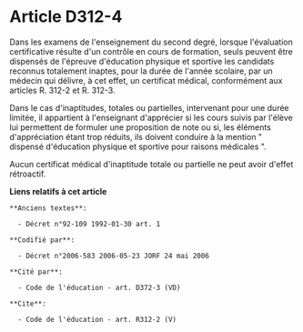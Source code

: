 # Article D312-4

Dans les examens de l'enseignement du second degré, lorsque l'évaluation certificative résulte d'un contrôle en cours de
formation, seuls peuvent être dispensés de l'épreuve d'éducation physique et sportive les candidats reconnus totalement
inaptes, pour la durée de l'année scolaire, par un médecin qui délivre, à cet effet, un certificat médical, conformément aux
articles R. 312-2 et R. 312-3. 

Dans le cas d'inaptitudes, totales ou partielles, intervenant pour une durée limitée, il appartient à l'enseignant
d'apprécier si les cours suivis par l'élève lui permettent de formuler une proposition de note ou si, les éléments
d'appréciation étant trop réduits, ils doivent conduire à la mention " dispensé d'éducation physique et sportive pour raisons
médicales ". 

Aucun certificat médical d'inaptitude totale ou partielle ne peut avoir d'effet rétroactif.

**Liens relatifs à cet article**

	**Anciens textes**:

	  - Décret n°92-109 1992-01-30 art. 1

	**Codifié par**:

	  - Décret n°2006-583 2006-05-23 JORF 24 mai 2006

	**Cité par**:

	  - Code de l'éducation - art. D372-3 (VD)

	**Cite**:

	  - Code de l'éducation - art. R312-2 (V)
